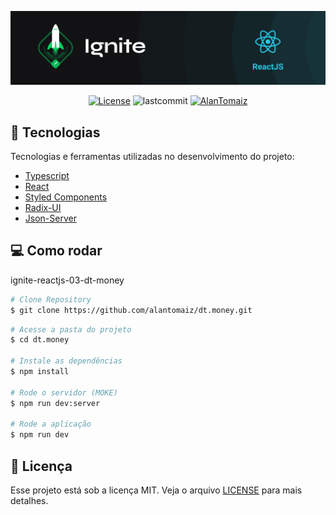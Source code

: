 <p align="center">
  <img alt="ReactJS Ignite" src=".github/ignite.png" />
</p>

<p align="center">
  <a href="LICENSE"><img  src="https://img.shields.io/static/v1?label=License&message=MIT&color=8257e5&labelColor=202024" alt="License"></a>
  <img alt="lastcommit" src="https://img.shields.io/github/last-commit/alantomaiz/dt.money?color=%235761C3" />
  <a href="https://www.linkedin.com/in/alantomaiz/"><img alt="AlanTomaiz" src="https://img.shields.io/badge/-AlanTomaiz-5965e0?style=flat&logo=Linkedin&logoColor=white" /></a>
</p>

## 🚀 Tecnologias
Tecnologias e ferramentas utilizadas no desenvolvimento do projeto:
* [Typescript](https://www.typescriptlang.org/)
* [React](https://reactjs.org/)
* [Styled Components](https://styled-components.com/)
* [Radix-UI](https://www.radix-ui.com/primitives/)
* [Json-Server](https://github.com/typicode/json-server/)

## 💻 Como rodar
ignite-reactjs-03-dt-money

```bash
# Clone Repository
$ git clone https://github.com/alantomaiz/dt.money.git
```

```bash
# Acesse a pasta do projeto
$ cd dt.money

# Instale as dependências
$ npm install

# Rode o servidor (MOKE)
$ npm run dev:server

# Rode a aplicação
$ npm run dev
```

## 📝 Licença
Esse projeto está sob a licença MIT. Veja o arquivo [LICENSE](LICENSE) para mais detalhes.

